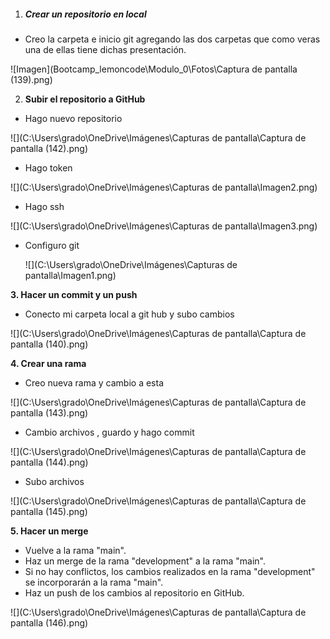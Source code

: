 1)  ##### **Crear un repositorio en local**

- Creo la carpeta e inicio git agregando las dos carpetas que como veras una de ellas tiene dichas presentación.

![Imagen](Bootcamp_lemoncode\Modulo_0\Fotos\Captura de pantalla (139).png)

2)  **Subir el repositorio a GitHub**

- Hago nuevo repositorio

![](C:\Users\grado\OneDrive\Imágenes\Capturas de pantalla\Captura de pantalla (142).png)

- Hago token

![](C:\Users\grado\OneDrive\Imágenes\Capturas de pantalla\Imagen2.png)

- Hago ssh

![](C:\Users\grado\OneDrive\Imágenes\Capturas de pantalla\Imagen3.png)

- Configuro git

  ![](C:\Users\grado\OneDrive\Imágenes\Capturas de pantalla\Imagen1.png)

  

**3. Hacer un commit y un push**



- Conecto mi carpeta local a git hub y subo cambios

![](C:\Users\grado\OneDrive\Imágenes\Capturas de pantalla\Captura de pantalla (140).png)



**4. Crear una rama**



- Creo nueva rama y cambio a esta

![](C:\Users\grado\OneDrive\Imágenes\Capturas de pantalla\Captura de pantalla (143).png)



- Cambio archivos , guardo y hago commit

![](C:\Users\grado\OneDrive\Imágenes\Capturas de pantalla\Captura de pantalla (144).png)



- Subo archivos

![](C:\Users\grado\OneDrive\Imágenes\Capturas de pantalla\Captura de pantalla (145).png)



**5. Hacer un merge**



- Vuelve a la rama "main".
- Haz un merge de la rama "development" a la rama "main".
- Si no hay conflictos, los cambios realizados en la rama "development" se incorporarán a la rama "main".
- Haz un push de los cambios al repositorio en GitHub.

![](C:\Users\grado\OneDrive\Imágenes\Capturas de pantalla\Captura de pantalla (146).png)



